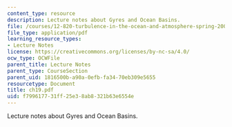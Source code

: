 ```yaml
---
content_type: resource
description: Lecture notes about Gyres and Ocean Basins.
file: /courses/12-820-turbulence-in-the-ocean-and-atmosphere-spring-2007/f799617731ff25e38ab8321b63e6554e_ch19.pdf
file_type: application/pdf
learning_resource_types:
- Lecture Notes
license: https://creativecommons.org/licenses/by-nc-sa/4.0/
ocw_type: OCWFile
parent_title: Lecture Notes
parent_type: CourseSection
parent_uid: 1816500b-a90a-0efb-fa34-70eb309e5655
resourcetype: Document
title: ch19.pdf
uid: f7996177-31ff-25e3-8ab8-321b63e6554e
---
```

Lecture notes about Gyres and Ocean Basins.